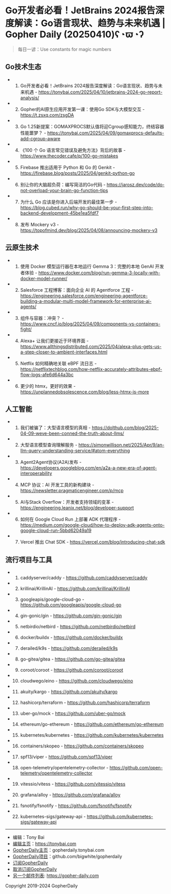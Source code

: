 # Go开发者必看！JetBrains 2024报告深度解读：Go语言现状、趋势与未来机遇 | Gopher Daily (20250410)ʕ◔ϖ◔ʔ

>每日一谚：Use constants for magic numbers

## Go技术生态


- 1. Go开发者必看！JetBrains 2024报告深度解读：Go语言现状、趋势与未来机遇 - https://tonybai.com/2025/04/10/jetbrains-2024-go-report-analysis/

- 2. Gopher的AI原生应用开发第一课：使用Go SDK与大模型交互 - https://t.zsxq.com/zsgDA

- 3. Go 1.25新提案：GOMAXPROCS默认值将迎Cgroup感知能力，终结容器性能噩梦？ - https://tonybai.com/2025/04/09/gomaxprocs-defaults-add-cgroup-aware

- 4. 《100 个 Go 语言常见错误及避免方法》背后的故事 - https://www.thecoder.cafe/p/100-go-mistakes

- 5. Firebase 推出适用于 Python 和 Go 的 Genkit - https://firebase.blog/posts/2025/04/genkit-python-go

- 6. 别让你的大脑超负荷：编写简洁的Go代码 - https://jarosz.dev/code/do-not-overload-your-brain-go-function-tips

- 7. 为什么 Go 应该是你进入后端开发的最佳第一步 - https://blog.cubed.run/why-go-should-be-your-first-step-into-backend-development-45be1ea5fdf7

- 8. 发布 Mockery v3 - https://topofmind.dev/blog/2025/04/08/announcing-mockery-v3


## 云原生技术


- 1. 使用 Docker 模型运行器在本地运行 Gemma 3：完整的本地 GenAI 开发者体验 - https://www.docker.com/blog/run-gemma-3-locally-with-docker-model-runner/

- 2. Salesforce 工程博客：面向企业 AI 的 Agentforce 工程 - https://engineering.salesforce.com/engineering-agentforce-building-a-modular-multi-model-framework-for-enterprise-ai-agents/

- 3. 组件与容器：冲突？ - https://www.cncf.io/blog/2025/04/09/components-vs-containers-fight/

- 4. Alexa&#43; 让我们更接近于环境界面 - https://www.allthingsdistributed.com/2025/04/alexa-plus-gets-us-a-step-closer-to-ambient-interfaces.html

- 5. Netflix 如何精确地关联 eBPF 流日志 - https://netflixtechblog.com/how-netflix-accurately-attributes-ebpf-flow-logs-afe6d644a3bc

- 6. 更少的 htmx，更好的效果 - https://unplannedobsolescence.com/blog/less-htmx-is-more


## 人工智能


- 1. 我们被骗了：大型语言模型的真相 - https://dolthub.com/blog/2025-04-09-weve-been-conned-the-truth-about-llms/

- 2. 大型语言模型查询理解服务 - https://simonwillison.net/2025/Apr/9/an-llm-query-understanding-service/#atom-everything

- 3. Agent2Agent协议(A2A)发布 - https://developers.googleblog.com/en/a2a-a-new-era-of-agent-interoperability

- 4. MCP 协议：AI 开发工具的新构建块 - https://newsletter.pragmaticengineer.com/p/mcp

- 5. AI与Stack Overflow：开发者支持领域的变革 - https://engineering.leanix.net/blog/developer-support

- 6. 如何在 Google Cloud Run 上部署 ADK 代理程序 - https://medium.com/google-cloud/how-to-deploy-adk-agents-onto-google-cloud-run-5bbd62049a19

- 7. Vercel 推出 Chat SDK - https://vercel.com/blog/introducing-chat-sdk


## 流行项目与工具


- 1. caddyserver/caddy - https://github.com/caddyserver/caddy

- 2. krillinai/KrillinAI - https://github.com/krillinai/KrillinAI

- 3. googleapis/google-cloud-go - https://github.com/googleapis/google-cloud-go

- 4. gin-gonic/gin - https://github.com/gin-gonic/gin

- 5. netbirdio/netbird - https://github.com/netbirdio/netbird

- 6. docker/buildx - https://github.com/docker/buildx

- 7. derailed/k9s - https://github.com/derailed/k9s

- 8. go-gitea/gitea - https://github.com/go-gitea/gitea

- 9. coroot/coroot - https://github.com/coroot/coroot

- 10. cloudwego/eino - https://github.com/cloudwego/eino

- 11. akuity/kargo - https://github.com/akuity/kargo

- 12. hashicorp/terraform - https://github.com/hashicorp/terraform

- 13. uber-go/mock - https://github.com/uber-go/mock

- 14. ethereum/go-ethereum - https://github.com/ethereum/go-ethereum

- 15. kubernetes/kubernetes - https://github.com/kubernetes/kubernetes

- 16. containers/skopeo - https://github.com/containers/skopeo

- 17. spf13/viper - https://github.com/spf13/viper

- 18. open-telemetry/opentelemetry-collector - https://github.com/open-telemetry/opentelemetry-collector

- 19. vitessio/vitess - https://github.com/vitessio/vitess

- 20. grafana/alloy - https://github.com/grafana/alloy

- 21. fsnotify/fsnotify - https://github.com/fsnotify/fsnotify

- 22. kubernetes-sigs/gateway-api - https://github.com/kubernetes-sigs/gateway-api


----

- 编辑：Tony Bai
- [编辑主页](https://tonybai.com)：https://tonybai.com
- [GopherDaily主页](https://gopherdaily.tonybai.com)：gopherdaily.tonybai.com
- [GopherDaily项目](https://github.com/bigwhite/gopherdaily)：github.com/bigwhite/gopherdaily
- [订阅GopherDaily](https://gopherdaily.tonybai.com/subscribe)
- [取消订阅GopherDaily](https://gopherdaily.tonybai.com/unsubscribe)
- [另一个邮件列表](https://gopher-daily.com): https://gopher-daily.com

Copyright 2019-2024 GopherDaily
